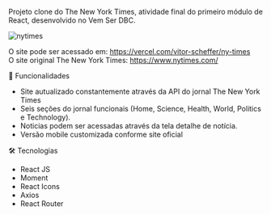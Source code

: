 Projeto clone do The New York Times, atividade final do primeiro módulo de React, desenvolvido no Vem Ser DBC.

![nytimes](https://user-images.githubusercontent.com/103120313/181872455-2fe112c2-b304-4523-99d0-4527202cae49.png)


O site pode ser acessado em: https://vercel.com/vitor-scheffer/ny-times <br>
O site original The New York Times: https://www.nytimes.com/

📲 Funcionalidades

<ul>
  <li>Site autualizado constantemente através da API do jornal The New York Times</li>
  <li>Seis seções do jornal funcionais (Home, Science, Health, World, Politics e Technology).</li>
  <li>Noticias podem ser acessadas através da tela detalhe de notícia.</li>
  <li>Versão mobile customizada conforme site oficial</li>
</ul>

🛠 Tecnologias
<ul>
  <li>React JS</li>
  <li>Moment</li>
  <li>React Icons</li>
  <li>Axios</li>
  <li>React Router</li>
</ul>
